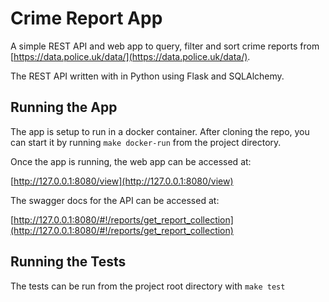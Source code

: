 # Crime Report App

A simple REST API and web app to query, filter and sort crime reports from
[https://data.police.uk/data/](https://data.police.uk/data/).

The REST API written with in Python using Flask and SQLAlchemy.

## Running the App

The app is setup to run in a docker container. After cloning the repo, you
can start it by running
`make docker-run` from the project directory.

Once the app is running, the web app can be accessed at:

[http://127.0.0.1:8080/view](http://127.0.0.1:8080/view)

The swagger docs for the API can be accessed at:

[http://127.0.0.1:8080/#!/reports/get_report_collection](http://127.0.0.1:8080/#!/reports/get_report_collection)

## Running the Tests

The tests can be run from the project root directory with `make test`


